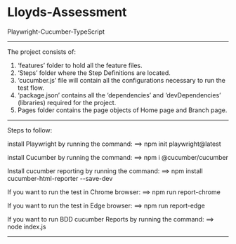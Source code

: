 # Lloyds-Assessment
Playwright-Cucumber-TypeScript

******************************************************************************************************************
The project consists of:
1.	 ‘features’ folder to hold all the feature files.
2.	‘Steps’ folder where the Step Definitions are located.
3.	‘cucumber.js’ file will contain all the configurations necessary to run the test flow.
4.	‘package.json’ contains all the ‘dependencies’ and ‘devDependencies’ (libraries) required for the project.
5.	Pages folder contains the page objects of Home page and Branch page.

******************************************************************************************************************
Steps to follow:

install Playwright by running the command:    ==>    npm init playwright@latest

install Cucumber by running the command:    ==>  npm i @cucumber/cucumber

Install cucumber reporting by running the command:  ==>  npm install cucumber-html-reporter --save-dev 

If you want to run the test in Chrome browser:    ==>  npm run report-chrome

If you want to run the test in Edge browser:      ==> npm run report-edge

If you want to run BDD cucumber Reports  by running the command:    ==> node index.js

******************************************************************************************************************
